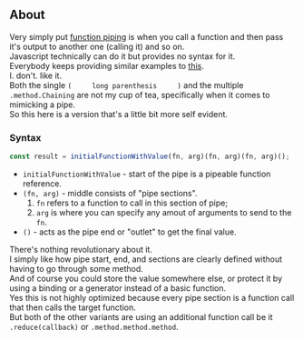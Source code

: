## About     
Very simply put [function piping](https://en.wikipedia.org/wiki/Pipeline_(software)#:~:text=The%20name%20%22pipeline%22%20comes%20from,byte%20streams%20as%20data%20objects.) is when you call a function and then pass it's output to another one (calling it) and so on.      
Javascript technically can do it but provides no syntax for it.      
Everybody keeps providing similar examples to [this](https://medium.com/@ian_grubb/function-piping-in-javascript-a125b0876a2b).      
I. don't. like it.        
Both the single `(     long parenthesis     )` and the multiple `.method.Chaining` are not my cup of tea, specifically when it comes to mimicking a pipe.       
So this here is a version that's a little bit more self evident.          
### Syntax        
```javascript      
const result = initialFunctionWithValue(fn, arg)(fn, arg)(fn, arg)();
```    

- `initialFunctionWithValue` - start of the pipe is a pipeable function reference.
- `(fn, arg)` - middle consists of "pipe sections".
  1. `fn` refers to a function to call in this section of pipe;
  2. `arg` is where you can specify any amout of arguments to send to the `fn`.
- `()` - acts as the pipe end or "outlet" to get the final value.

There's nothing revolutionary about it.      
I simply like how pipe start, end, and sections are clearly defined without having to go through some method.     
And of course you could store the value somewhere else, or protect it by using a binding or a generator instead of a basic function.     
Yes this is not highly optimized because every pipe section is a function call that then calls the target function.        
But both of the other variants are using an additional function call be it `.reduce(callback)` or `.method.method.method`.
